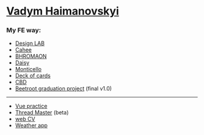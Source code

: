 # [Vadym Haimanovskyi](https://github.com/vgaimanovskyi)
### My FE way:
+ [Design LAB](https://vgaimanovskyi.github.io/15-2-Homework/index.html)
+ [Cahee](https://vgaimanovskyi.github.io/13-1-Homework/index.html)
+ [BHROMAON](https://vgaimanovskyi.github.io/21-1-Homework//dist/index.html)
+ [Daisy](https://vgaimanovskyi.github.io/practice-Daisy/index.html)
+ [Monticello](https://vgaimanovskyi.github.io/36-exam/index.html)
+ [Deck of cards](https://vgaimanovskyi.github.io/37-1-Homework/index.html)
+ [CBD](https://vgaimanovskyi.github.io/47-Exam/index.html)
+ [Beetroot graduation project](https://vgaimanovskyi.github.io/project/index.html) (final v1.0)

***
+ [Vue practice](https://vgaimanovskyi.github.io/vue-todo/)
+ [Thread Master](https://vgaimanovskyi.github.io/thread-master/) (beta)
+ [web CV](https://vgaimanovskyi.github.io/)
+ [Weather app](https://my-nuxt-weather-app.herokuapp.com/)
